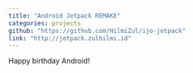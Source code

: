 ```yaml
---
title: "Android Jetpack REMAKE"
categories: projects
github: "https://github.com/HilmiZul/ijo-jetpack"
link: "http://jetpack.zulhilmi.id"
---
```

Happy birthday Android!
